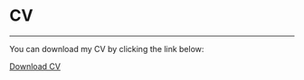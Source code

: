 # CV
<hr> <!-- This adds a horizontal line -->
You can download my CV by clicking the link below:

[Download CV](assets/files/Sunday_Usman_CV.pdf)
